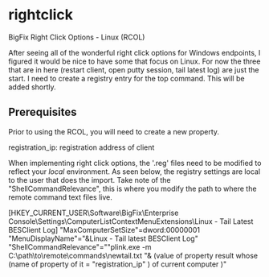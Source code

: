 # rightclick
BigFix Right Click Options - Linux (RCOL)

After seeing all of the wonderful right click options for Windows endpoints, I figured it would be nice to have some that focus on Linux. For now the three that are in here (restart client, open putty session, tail latest log) are just the start. I need to create a registry entry for the top command. This will be added shortly.

Prerequisites
---------------
Prior to using the RCOL, you will need to create a new property.

registration_ip: registration address of client

When implementing right click options, the '.reg' files need to be modified to reflect your *local* environment. As seen below, the registry settings are local to the user that does the import. Take note of the "ShellCommandRelevance", this is where you modify the path to where the remote command text files live. 


[HKEY_CURRENT_USER\Software\BigFix\Enterprise Console\Settings\ComputerListContextMenuExtensions\Linux - Tail Latest BESClient Log]
"MaxComputerSetSize"=dword:00000001
"MenuDisplayName"="&Linux - Tail latest BESClient Log"
"ShellCommandRelevance"="\"plink.exe -m C:\\path\\to\\remote\\commands\\newtail.txt \"&  (value of property result whose (name of property of it = \"registration_ip\" ) of current computer )"



